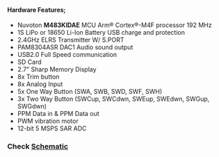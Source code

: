 #### Hardware Features;
* Nuvoton **M483KIDAE** MCU Arm® Cortex®-M4F processor 192 MHz
* 1S LiPo or 18650 Li-Ion Battery USB charge and protection
* 2.4GHz ELRS Transmitter W/ S.PORT
* PAM8304ASR DAC1 Audio sound output
* USB2.0 Full Speed communication
* SD Card
* 2.7" Sharp Memory Display
* 8x Trim button
* 8x Analog Input
* 5x One Way Button (SWA, SWB, SWD, SWF, SWH)
* 3x Two Way Button (SWCup, SWCdwn, SWEup, SWEdwn, SWGup, SWGdwn)
* PPM Data in & PPM Data out
* PWM vibration motor
* 12-bit 5 MSPS SAR ADC

### Check [Schematic](./Hardware/Schematic/RadioNoob.pdf)